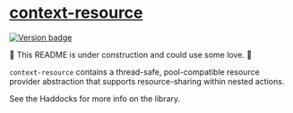 # [context-resource][]

[![Version badge][]][version]

🚧 This README is under construction and could use some love. 🚧

`context-resource` contains a thread-safe, pool-compatible resource provider
abstraction that supports resource-sharing within nested actions.

See the Haddocks for more info on the library.

[context-resource]: https://github.com/jship/context
[Version badge]: https://img.shields.io/hackage/v/context-resource?color=brightgreen&label=version&logo=haskell
[version]: https://hackage.haskell.org/package/context-resource
